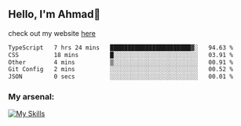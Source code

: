 
## Hello, I'm Ahmad👋

check out my website [here](https://ahmadalwi.com/)

<!--START_SECTION:waka-->

```txt
TypeScript   7 hrs 24 mins   ███████████████████████▓░   94.63 %
CSS          18 mins         █░░░░░░░░░░░░░░░░░░░░░░░░   03.91 %
Other        4 mins          ▒░░░░░░░░░░░░░░░░░░░░░░░░   00.91 %
Git Config   2 mins          ░░░░░░░░░░░░░░░░░░░░░░░░░   00.52 %
JSON         0 secs          ░░░░░░░░░░░░░░░░░░░░░░░░░   00.01 %
```

<!--END_SECTION:waka-->

### My arsenal:

[![My Skills](https://skillicons.dev/icons?i=js,ts,py,go,react,nextjs,svelte,nodejs,django,tailwind,html,css,sass,firebase,mongodb,postgres,mysql,redis,git,github,docker,vscode,figma,godot)](https://skillicons.dev)
